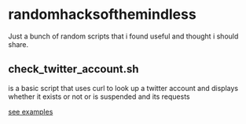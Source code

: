 # randomhacksofthemindless
Just a bunch of random scripts that i found useful and thought i should share. 

check_twitter_account.sh
-------------------------

is a basic script that uses curl to look up a twitter account and displays whether it exists or not or is suspended
and its requests 

[see examples](check_twitter_examples)
